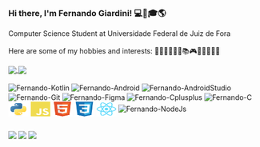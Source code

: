 ### Hi there, I'm Fernando Giardini! :computer::iphone::mortar_board::earth_americas:
Computer Science Student at <a style="text-decoration:none" href="https://www2.ufjf.br/ufjf/" style="text-decoration:none">Universidade Federal de Juiz de Fora</a><br><br>
Here are some of my hobbies and interests: :running::sweat_drops::meat_on_bone::pineapple::watermelon::sleeping::books::video_game::musical_keyboard::guitar::seedling::evergreen_tree::sunrise:

<a href="https://github-readme-stats.vercel.app/api?username=fernandogiardini&show_icons=true&theme=merko&hide_border=true&include_all_commits=true&count_private=true">
  <img height="155em" width="auto" align="center" src="https://github-readme-stats.vercel.app/api?username=fernandogiardini&show_icons=true&theme=merko&hide_border=true&include_all_commits=true&count_private=true" />
</a>
<a href="https://github-readme-stats.vercel.app/api/top-langs/?username=fernandogiardini&layout=compact&theme=merko&hide_border=true">
  <img height="155em" width="auto" align="center" src="https://github-readme-stats.vercel.app/api/top-langs/?username=fernandogiardini&layout=compact&theme=merko&hide_border=true" />
</a>
  
<div style="display: inline_block"><br>
  <img align="center" alt="Fernando-Kotlin" height="30" width="40" src="https://cdn.jsdelivr.net/gh/devicons/devicon/icons/kotlin/kotlin-plain.svg" />
  <img align="center" alt="Fernando-Android" height="30" width="40" src="https://cdn.jsdelivr.net/gh/devicons/devicon/icons/android/android-plain.svg" />
  <img align="center" alt="Fernando-AndroidStudio" height="30" width="40" src="https://cdn.jsdelivr.net/gh/devicons/devicon/icons/androidstudio/androidstudio-original.svg" />
  <img align="center" alt="Fernando-Git" height="30" width="40" src="https://cdn.jsdelivr.net/gh/devicons/devicon/icons/git/git-original.svg" />
  <img align="center" alt="Fernando-Figma" height="30" width="40" src="https://cdn.jsdelivr.net/gh/devicons/devicon/icons/figma/figma-original.svg" />
  <img align="center" alt="Fernando-Cplusplus" height="30" width="40" src="https://cdn.jsdelivr.net/gh/devicons/devicon/icons/cplusplus/cplusplus-original.svg" />
  <img align="center" alt="Fernando-C" height="30" width="40" src="https://cdn.jsdelivr.net/gh/devicons/devicon/icons/c/c-original.svg" />
  <img align="center" alt="Fernando-Python" height="30" width="40" src="https://raw.githubusercontent.com/devicons/devicon/master/icons/python/python-original.svg">
  <img align="center" alt="Fernando-Js" height="30" width="40" src="https://raw.githubusercontent.com/devicons/devicon/master/icons/javascript/javascript-plain.svg">
  <img align="center" alt="Fernando-HTML" height="30" width="40" src="https://raw.githubusercontent.com/devicons/devicon/master/icons/html5/html5-original.svg">
  <img align="center" alt="Fernando-CSS" height="30" width="40" src="https://raw.githubusercontent.com/devicons/devicon/master/icons/css3/css3-original.svg">
  <img align="center" alt="Fernando-React" height="30" width="40" src="https://raw.githubusercontent.com/devicons/devicon/master/icons/react/react-original.svg">
  <img align="center" alt="Fernando-NodeJs" height="30" width="40" src="https://cdn.jsdelivr.net/gh/devicons/devicon/icons/nodejs/nodejs-original.svg" />
  
  
</div>
  
##
  
<div>
  <a href="https://www.linkedin.com/in/fernando-giardini-nascimento-gonçalves/" target="_blank"><img src="https://img.shields.io/badge/-LinkedIn-%230077B5?style=for-the-badge&logo=linkedin&logoColor=white" target="_blank"></a>
  <a href="https://www.instagram.com/fernandoogiardini/" target="_blank"><img src="https://img.shields.io/badge/-Instagram-%23E4405F?style=for-the-badge&logo=instagram&logoColor=white" target="_blank"></a>
  <a href = "mailto:fernandogiardining@outlook.com"><img src="https://img.shields.io/badge/-Gmail-%23333?style=for-the-badge&logo=gmail&logoColor=white" target="_blank"></a>
</div>
